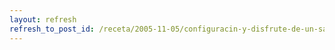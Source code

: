 ```yaml
---
layout: refresh
refresh_to_post_id: /receta/2005-11-05/configuracin-y-disfrute-de-un-sai-nut-en-debian
---
```

